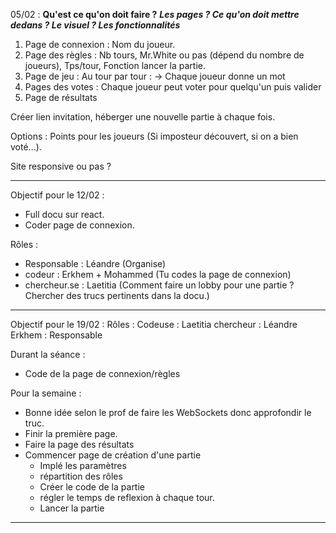 05/02 :
**Qu'est ce qu'on doit faire ?**
***Les pages ? Ce qu'on doit mettre dedans ? Le visuel ? Les fonctionnalités***

1. Page de connexion : Nom du joueur.
2. Page des règles : Nb tours, Mr.White ou pas (dépend du nombre de joueurs), Tps/tour, Fonction lancer la partie.
3. Page de jeu : Au tour par tour : -> Chaque joueur donne un mot
4. Pages des votes : Chaque joueur peut voter pour quelqu'un puis valider
5. Page de résultats
   
Créer lien invitation, héberger une nouvelle partie à chaque fois.
   
Options : Points pour les joueurs (Si imposteur découvert, si on a bien voté...).

Site responsive ou pas ?

------------
Objectif pour le 12/02 :
- Full docu sur react.
- Coder page de connexion.

Rôles :
- Responsable : Léandre (Organise)
- codeur : Erkhem + Mohammed (Tu codes la page de connexion)
- chercheur.se : Laetitia (Comment faire un lobby pour une partie ? Chercher des trucs pertinents dans la docu.)
------------
Objectif pour le 19/02 :
Rôles :
Codeuse : Laetitia
chercheur : Léandre
Erkhem : Responsable

Durant la séance :
- Code de la page de connexion/règles

Pour la semaine :
- Bonne idée selon le prof de faire les WebSockets donc approfondir le truc.
- Finir la première page.
- Faire la page des résultats
- Commencer page de création d'une partie 
  - Implé les paramètres
  - répartition des rôles
  - Créer le code de la partie
  - régler le temps de reflexion à chaque tour.
  - Lancer la partie

------------